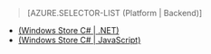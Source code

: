 > [AZURE.SELECTOR-LIST (Platform | Backend)]
- [(Windows Store C# | .NET)](../articles/mobile-services-dotnet-backend-windows-store-dotnet-aad-rbac.md)
- [(Windows Store C# | JavaScript)](../articles/mobile-services-javascript-backend-windows-store-dotnet-aad-rbac.md)
